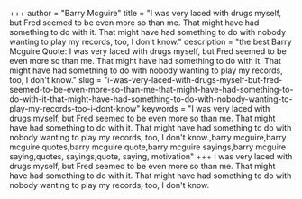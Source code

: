 +++
author = "Barry Mcguire"
title = "I was very laced with drugs myself, but Fred seemed to be even more so than me. That might have had something to do with it. That might have had something to do with nobody wanting to play my records, too, I don't know."
description = "the best Barry Mcguire Quote: I was very laced with drugs myself, but Fred seemed to be even more so than me. That might have had something to do with it. That might have had something to do with nobody wanting to play my records, too, I don't know."
slug = "i-was-very-laced-with-drugs-myself-but-fred-seemed-to-be-even-more-so-than-me-that-might-have-had-something-to-do-with-it-that-might-have-had-something-to-do-with-nobody-wanting-to-play-my-records-too-i-dont-know"
keywords = "I was very laced with drugs myself, but Fred seemed to be even more so than me. That might have had something to do with it. That might have had something to do with nobody wanting to play my records, too, I don't know.,barry mcguire,barry mcguire quotes,barry mcguire quote,barry mcguire sayings,barry mcguire saying,quotes, sayings,quote, saying, motivation"
+++
I was very laced with drugs myself, but Fred seemed to be even more so than me. That might have had something to do with it. That might have had something to do with nobody wanting to play my records, too, I don't know.
